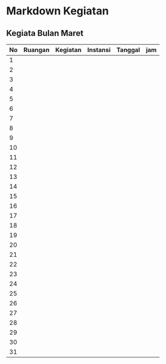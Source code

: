 # Markdown Kegiatan

<link rel="stylesheet" href="https://cdnjs.cloudflare.com/ajax/libs/KaTeX/0.5.1/katex.min.css">

<link rel="stylesheet" href="https://cdn.jsdelivr.net/github-markdown-css/2.2.1/github-markdown.css"/>

## Kegiata Bulan Maret

| No  | Ruangan | Kegiatan | Instansi | Tanggal | jam |
| --- | ------- | -------- | -------- | ------- | --- |
| 1   |         |
| 2   |         |
| 3   |         |
| 4   |         |
| 5   |         |
| 6   |         |
| 7   |         |
| 8   |         |
| 9   |         |
| 10  |         |
| 11  |         |
| 12  |         |
| 13  |         |
| 14  |         |
| 15  |         |
| 16  |         |
| 17  |         |
| 18  |         |
| 19  |         |
| 20  |         |
| 21  |         |
| 22  |         |
| 23  |         |
| 24  |         |
| 25  |         |
| 26  |         |
| 27  |         |
| 28  |         |
| 29  |         |
| 30  |         |
| 31  |         |

<!-- ## Links

[link text](http://dev.nodeca.com)

[link with title](http://nodeca.github.io/pica/demo/ "title text!")

Autoconverted link https://github.com/nodeca/pica (enable linkify to see)

## Images

![Minion](https://octodex.github.com/images/minion.png)
![Stormtroopocat](https://octodex.github.com/images/stormtroopocat.jpg "The Stormtroopocat")

Like links, Images also have a footnote style syntax

![Alt text][id]

With a reference later in the document defining the URL location:

[id]: https://octodex.github.com/images/dojocat.jpg "The Dojocat" -->
